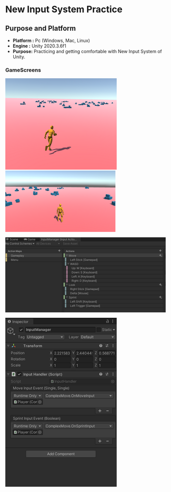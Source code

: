 
# New Input System Practice
## Purpose and Platform
 - **Platform :** Pc (Windows, Mac, Linux)
 - **Engine :** Unity 2020.3.6f1
 - **Purpose:** Practicing and getting comfortable with New Input System of Unity. 
### GameScreens
![Image1](https://raw.githubusercontent.com/yagizayer/New-Input-System-Practice/main/ReadMeResources/Img4.bmp)&#9;![Image4](https://raw.githubusercontent.com/yagizayer/New-Input-System-Practice/main/ReadMeResources/Img1.bmp)<br>

![Image2](https://raw.githubusercontent.com/yagizayer/New-Input-System-Practice/main/ReadMeResources/Img2.bmp)<br>

![Image3](https://raw.githubusercontent.com/yagizayer/New-Input-System-Practice/main/ReadMeResources/Img3.bmp)

